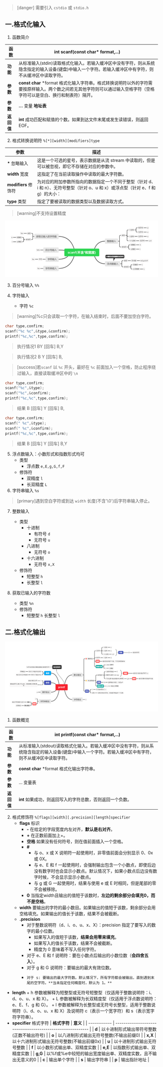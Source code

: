 >[danger] 需要引入 `cstdio` 或 `stdio.h`

## 一.格式化输入
1.	函数简介

|  函数     | **int** scanf(**const char\*** format,...)                   |
|  ---------- | ------------------------------------------------------------ |
|  **功能**   | 从标准输入(stdin)读取格式化输入。若输入缓冲区中没有字符，则从系统隐含指定的输入设备(键盘)中输入一个字符。若输入缓冲区中有字符，则不从缓冲区中读取字符。 |
|  **参数**   | **const char** *format  格式化输入字符串。格式转换说明符以外的字符需要按原样输入。两个数之间若无其他字符则可以通过输入空格字符（空格字符可以是空白、换行和制表符）隔开。 |
|  **参数** | **…**  变量 **地址表**                                            |
|  **返回值** | **int** 成功匹配和赋值的个数。如果到达文件末尾或发生读错误，则返回 EOF。                  |

2.	格式转换说明符 `%[*][width][modifiers]type`

|  **参数**      | **描述**                                                     |
|  ------------- | ------------------------------------------------------------ |
| **\***   忽略输入 | 这是一个可选的星号，表示数据是从流 stream 中读取的，但是可以被忽视，即它不存储在对应的参数中。 |
| **width** 宽度  | 这指定了在当前读取操作中读取的最大字符数。                   |
| **modifiers** 修饰符| 为对应的附加参数所指向的数据指定一个不同于整型（针对 d、i 和 n）、无符号整型（针对 o、u 和 x）或浮点型（针对 e、f 和 g）的大小： |
|  **type** 类型|指定了要被读取的数据类型以及数据读取方式。|

>[warning]不支持设置精度

![](../../../images/scanf.png)

3.	百分号输入	`%%`

4.	字符输入
	+	字符 	`%c`
	
>[warning]%c只会读取一个字符，在输入结束时，后面不要加空白字符。
```c++
char type,confirm;
scanf("%c %c",&type,&confirm);
printf("%c,%c",type,confirm);
```

>执行情况1
>BY [回车]
>B,Y

>执行情况2
>B Y [回车]
>B, 


>[success]若`scanf` 以 `%c` 开头，最好在 `%c` 前面加入一个空格，防止程序绕过输入，直接读取缓冲区中的 `\n`
```c++
char type,confirm;
scanf("%c",&type);
scanf("%c",&confirm);
printf("%c,%c",type,confirm);
```
>结果
>B [回车]
>Y [回车]
>B,
>

```c++
char type,confirm;
scanf(" %c",&type);
scanf(" %c",&confirm);
printf("%c,%c",type,confirm);
```
>结果
>B [回车]
>Y [回车]
>B,Y


5.	浮点数输入：小数形式和指数形式均可
	+	类型
		+	浮点数 	`e,E,g,G,f,F`
	+	修饰符
		+	双精度 	`l`
		+	长双精度 	`L`
6.	字符串输入	`%s`
	
>[primary]遇到空白字符或到达 `width` 长度(不含'\0')后字符串输入停止。

7.	整数输入
	+	类型
		+	十进制
			+	有符号	`d`
			+	无符号	`u`
		+	八进制
			+	无符号 `o`
		+	十六进制
			+	无符号	`x,X`
	+	修饰符
		+	短整型	`h`
		+	长整型	`l`

8.	获取已输入的字符数
	+	类型	`%n`
	+	修饰符
		+	短整型	`h`
		长整型	`l`


## 二.格式化输出

![](../../../images/printf.png)

1.	函数概览

| **函数**   | **int** printf(**const char\*** format,...)                  |
| ---------- | ------------------------------------------------------------ |
| **功能**   | 从标准输入(stdout)读取格式化输入。若输入缓冲区中没有字符，则从系统隐含指定的输入设备(键盘)中输入一个字符。若输入缓冲区中有字符，则不从缓冲区中读取字符。 |
| **参数**   | **const char** *format   格式化输出字符串。                  |
| **参数**   | ... 变量表                                                   |
| **返回值** | **int**  如果成功，则返回写入的字符总数，否则返回一个负数。  |

2.	格式修饰符 `%[flags][width][.precision][length]specifier`
	+	**flags** 标识
		+	**-** 在给定的字段宽度内左对齐，**默认是右对齐**。
		+	**+** 在正数前面加上+。 
		+	**空格** 如果没有任何符号，则在值前面插入一个空格。
		+	**#** 
			+	与 o、x 或 X 说明符一起使用时，非零值前面会分别显示 0、0x 或 0X。  
			+	与 e、E 和 f 一起使用时，会强制输出包含一个小数点，即使后边没有数字时也会显示小数点。默认情况下，如果小数点后边没有数字时候，不会显示显示小数点。  
			+	与 g 或 G 一起使用时，结果与使用  e 或 E 时相同，但是尾部的零不会被移除。
		+	**0** 当指定width且输出的值短于该数时，**左边的剩余部分会填充0，而不是空格**。
	+	**width** 要输出的字符的最小数目。如果输出的值短于该数，剩余部分会用空格填充。如果输出的值长于该数，结果不会被截断。
	+	**.precision** 
		+	对于整数说明符（d、i、o、u、x、X）：precision 指定了要写入的数字的最小位数。
			+	如果写入的值短于该数，**结果会用零来填充**。
			+	如果写入的值长于该数，结果不会被截断。
			+	精度为 0 意味着不写入任何字符。
		+	对于 e、E 和 f 说明符：要在小数点后输出的小数位数（**会四舍五入**）。 
		+	 对于 g 和 G 说明符：要输出的最大有效位数。 
		+	  对于 s: 要输出的最大字符数。默认情况下，所有字符都会被输出，直到遇到末尾的空字符。**当未指定任何精度时，默认为 1。**
+	**length** 
		+	h     参数被解释为短整型或无符号短整型（仅适用于整数说明符：i、d、o、u、x 和 X）。 
		+	L     参数被解释为长双精度型（仅适用于浮点数说明符：e、E、f、g 和 G）。
		+	l	  参数被解释为长整型或无符号长整型，适用于整数说明符（i、d、o、u、x 和 X）及说明符 c（表示一个宽字符）和 s（表示宽字符字符串）。
+	**specifier** 格式字符
|  **格式字符** | **意义**                                                     |
|  ------------ | ------------------------------------------------------------ |
|  **d**        | 以十进制形式输出带符号整数(正数不输出符号)                   |
|  **o**        | 以八进制形式输出无符号整数(不输出前缀0)                      |
|  **x,X**      | 以十六进制形式输出无符号整数(不输出前缀0x)                   |
|  **u**        | 以十进制形式输出无符号整数                                   |
|  **f**        | 以小数形式输出单、双精度实数                                 |
|  **e,E**      | 以指数形式输出单、双精度实数                                 |
|  **g,G**      | 以%f或%e中较短的输出宽度输出单、双精度实数，且不输出无意义的0 |
|  **c**        | 输出单个字符                                                 |
|  **s**        | 输出字符串                                                   |
|  **p**        | 输出指针地址                                                 |

